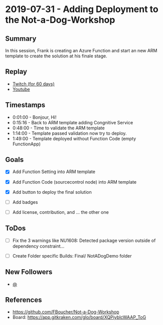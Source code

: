 
# 2019-07-31 - Adding Deployment to the Not-a-Dog-Workshop

Summary
-------

In this session, Frank is creating an Azure Function and start an new ARM template to create the solution at his finale stage.  

Replay
------

- [Twitch (for 60 days)](https://www.twitch.tv/videos/460505805)
- [Youtube](https://youtu.be/JWDgt-oLVK8)


Timestamps
--------

- 0:01:00 - Bonjour, Hi!
- 0:15:16 - Back to ARM template adding Congnitive Service
- 0:48:00 - Time to validate the ARM template
- 1:14:00 - Template passed validation now try to deploy.
- 1:49:00 - Template deployed without Function Code (empty FunctionApp)

Goals
-----

- [X] Add Function Setting into ARM template
- [X] Add Function Code (sourcecontrol node) into ARM template
- [X] Add button to deploy the final solution
- [ ] Add badges
- [ ] Add license, contribution, and ... the other one


ToDos
-----
- [ ] Fix the 3 warnings like NU1608: Detected package version outside of dependency constraint...
- [ ] Create Folder specific Builds: Final/ NotADogDemo folder


New Followers
-------------

- [@](https://www.twitch.tv/)


References
----------

- https://github.com/FBoucher/Not-a-Dog-Workshop
- Board: https://app.gitkraken.com/glo/board/XQPiybIcWAAP_ToG
